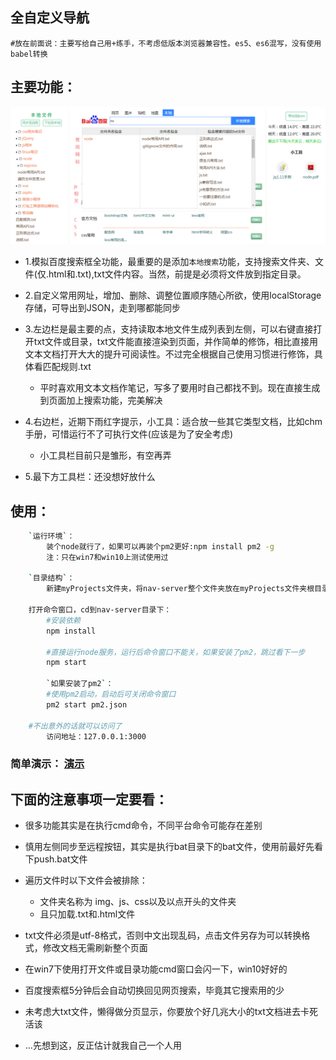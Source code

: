 ﻿## 全自定义导航
	#放在前面说：主要写给自己用+练手，不考虑低版本浏览器兼容性。es5、es6混写，没有使用babel转换
	
## 主要功能：
![](./exhibition.png)
* 1.模拟百度搜索框全功能，最重要的是添加`本地搜索`功能，支持搜索文件夹、文件(仅.html和.txt),txt文件内容。当然，前提是必须将文件放到指定目录。

* 2.自定义常用网址，增加、删除、调整位置顺序随心所欲，使用localStorage存储，可导出到JSON，走到哪都能同步

* 3.左边栏是最主要的点，支持读取本地文件生成列表到左侧，可以右键直接打开txt文件或目录，txt文件能直接渲染到页面，并作简单的修饰，相比直接用文本文档打开大大的提升可阅读性。不过完全根据自己使用习惯进行修饰，具体看匹配规则.txt
	
	
	*	平时喜欢用文本文档作笔记，写多了要用时自己都找不到。现在直接生成到页面加上搜索功能，完美解决

* 4.右边栏，近期下雨红字提示，小工具：适合放一些其它类型文档，比如chm手册，可惜运行不了可执行文件(应该是为了安全考虑)
	*	小工具栏目前只是雏形，有空再弄

* 5.最下方工具栏：还没想好放什么


## 使用：
``` bash
	`运行环境`：
		装个node就行了，如果可以再装个pm2更好:npm install pm2 -g
		注：只在win7和win10上测试使用过

	`目录结构`：
		新建myProjects文件夹，将nav-server整个文件夹放在myProjects文件夹根目录，myProjects位置随意，但不能放在带中文的文件夹下	
		
	打开命令窗口，cd到nav-server目录下：
		#安装依赖
		npm install

		#直接运行node服务，运行后命令窗口不能关，如果安装了pm2，跳过看下一步
		npm start

		`如果安装了pm2`：
		#使用pm2启动，启动后可关闭命令窗口	
		pm2 start pm2.json

	#不出意外的话就可以访问了
		访问地址：127.0.0.1:3000
```

### 简单演示： [演示](https://huanghb258.github.io/demo)

## 下面的注意事项一定要看：
*	很多功能其实是在执行cmd命令，不同平台命令可能存在差别

*	慎用左侧同步至远程按钮，其实是执行bat目录下的bat文件，使用前最好先看下push.bat文件

*	遍历文件时以下文件会被排除：
	*	文件夹名称为 img、js、css以及以点开头的文件夹
	*	且只加载.txt和.html文件

*	txt文件必须是utf-8格式，否则中文出现乱码，点击文件另存为可以转换格式，修改文档无需刷新整个页面
		
*	在win7下使用打开文件或目录功能cmd窗口会闪一下，win10好好的

*	百度搜索框5分钟后会自动切换回见网页搜索，毕竟其它搜索用的少

*	未考虑大txt文件，懒得做分页显示，你要放个好几兆大小的txt文档进去卡死活该

*	...先想到这，反正估计就我自己一个人用

		